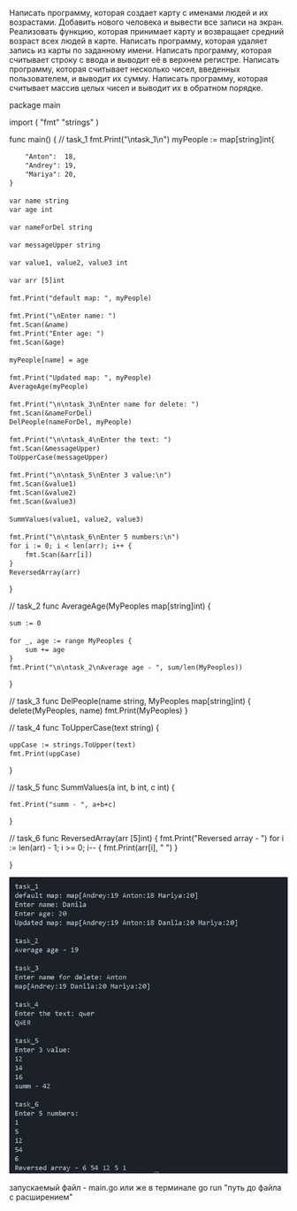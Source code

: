 Написать программу, которая создает карту с именами людей и их возрастами. Добавить нового человека и вывести все записи на экран.
Реализовать функцию, которая принимает карту и возвращает средний возраст всех людей в карте.
Написать программу, которая удаляет запись из карты по заданному имени.
Написать программу, которая считывает строку с ввода и выводит её в верхнем регистре.
Написать программу, которая считывает несколько чисел, введенных пользователем, и выводит их сумму.
Написать программу, которая считывает массив целых чисел и выводит их в обратном порядке.

package main

import (
	"fmt"
	"strings"
)

func main() {
	// task_1
	fmt.Print("\ntask_1\n")
	myPeople := map[string]int{

		"Anton":  18,
		"Andrey": 19,
		"Mariya": 20,
	}

	var name string
	var age int

	var nameForDel string

	var messageUpper string

	var value1, value2, value3 int

	var arr [5]int

	fmt.Print("default map: ", myPeople)

	fmt.Print("\nEnter name: ")
	fmt.Scan(&name)
	fmt.Print("Enter age: ")
	fmt.Scan(&age)

	myPeople[name] = age

	fmt.Print("Updated map: ", myPeople)
	AverageAge(myPeople)

	fmt.Print("\n\ntask_3\nEnter name for delete: ")
	fmt.Scan(&nameForDel)
	DelPeople(nameForDel, myPeople)

	fmt.Print("\n\ntask_4\nEnter the text: ")
	fmt.Scan(&messageUpper)
	ToUpperCase(messageUpper)

	fmt.Print("\n\ntask_5\nEnter 3 value:\n")
	fmt.Scan(&value1)
	fmt.Scan(&value2)
	fmt.Scan(&value3)

	SummValues(value1, value2, value3)

	fmt.Print("\n\ntask_6\nEnter 5 numbers:\n")
	for i := 0; i < len(arr); i++ {
		fmt.Scan(&arr[i])
	}
	ReversedArray(arr)
}

// task_2
func AverageAge(MyPeoples map[string]int) {

	sum := 0

	for _, age := range MyPeoples {
		sum += age
	}
	fmt.Print("\n\ntask_2\nAverage age - ", sum/len(MyPeoples))
}

// task_3
func DelPeople(name string, MyPeoples map[string]int) {
	delete(MyPeoples, name)
	fmt.Print(MyPeoples)
}

// task_4
func ToUpperCase(text string) {

	uppCase := strings.ToUpper(text)
	fmt.Print(uppCase)

}

// task_5
func SummValues(a int, b int, c int) {

	fmt.Print("summ - ", a+b+c)

}

// task_6
func ReversedArray(arr [5]int) {
	fmt.Print("Reversed array - ")
	for i := len(arr) - 1; i >= 0; i-- {
		fmt.Print(arr[i], " ")
	}

}


![alt text](image.png)

запускаемый файл - main.go
или же в терминале go run "путь до файла с расширением"